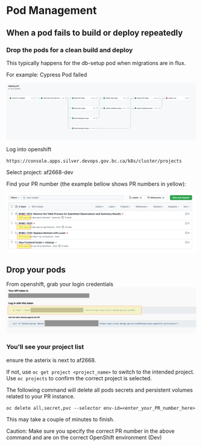 # Pod Management

## When a pod fails to build or deploy repeatedly

### Drop the pods for a clean build and deploy

This typically happens for the db-setup pod when migrations are in flux.

For example: Cypress Pod failed

![Failed cypress pod](./images/FailedPod.png)

Log into openshift

```
https://console.apps.silver.devops.gov.bc.ca/k8s/cluster/projects
```

Select project: af2668-dev

Find your PR number (the example bellow shows PR numbers in yellow):

![Failed cypress pod](./images/FindPRNumber.png)

## Drop your pods

From openshift, grab your login credentials
![Grab openshift login cmd](./images/OpenshiftLoginCmd.png)

### You'll see your project list

ensure the asterix is next to af2668.

If not, use `oc get project <project_name>` to switch to the intended project. Use `oc projects` to confirm the correct project is selected.

The following command will delete all pods secrets and persistent volumes related to your PR instance.

```
oc delete all,secret,pvc --selector env-id=<enter_your_PR_number_here>
```

This may take a couple of minutes to finish.

Caution: Make sure you specify the correct PR number in the above command and are on the correct OpenShift environment (Dev)
